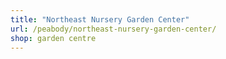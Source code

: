 ```yaml
---
title: "Northeast Nursery Garden Center"
url: /peabody/northeast-nursery-garden-center/
shop: garden centre
---
```

